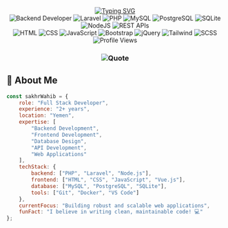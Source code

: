<!-- Header with Animated Text -->
<div align="center">
  <a href="https://git.io/typing-svg">
    <img src="https://readme-typing-svg.demolab.com?font=Fira+Code&weight=600&size=28&duration=3000&pause=1000&color=3B82F6&center=true&vCenter=true&random=false&width=435&lines=Hi+👋,+I'm+Sakhr+Wahib;Full+Stack+Developer;2%2B+Years+of+Experience;Building+Amazing+Apps" alt="Typing SVG" />
  </a>
</div>

<!-- Tech Stack Badges -->
<div align="center">
  <img src="https://img.shields.io/badge/Backend-Developer-blue?style=for-the-badge" alt="Backend Developer">
  <img src="https://img.shields.io/badge/Laravel-FF2D20?style=for-the-badge&logo=laravel&logoColor=white" alt="Laravel">
  <img src="https://img.shields.io/badge/PHP-777BB4?style=for-the-badge&logo=php&logoColor=white" alt="PHP">
  <img src="https://img.shields.io/badge/MySQL-4479A1?style=for-the-badge&logo=mysql&logoColor=white" alt="MySQL">
  <img src="https://img.shields.io/badge/PostgreSQL-316192?style=for-the-badge&logo=postgresql&logoColor=white" alt="PostgreSQL">
  <img src="https://img.shields.io/badge/SQLite-07405E?style=for-the-badge&logo=sqlite&logoColor=white" alt="SQLite">
  <img src="https://img.shields.io/badge/Node.js-339933?style=for-the-badge&logo=node.js&logoColor=white" alt="NodeJS">
  <img src="https://img.shields.io/badge/REST_APIs-FF6C37?style=for-the-badge&logo=postman&logoColor=white" alt="REST APIs">
</div>

<div align="center">
  <img src="https://img.shields.io/badge/HTML5-E34F26?style=for-the-badge&logo=html5&logoColor=white" alt="HTML">
  <img src="https://img.shields.io/badge/CSS3-1572B6?style=for-the-badge&logo=css3&logoColor=white" alt="CSS">
  <img src="https://img.shields.io/badge/JavaScript-F7DF1E?style=for-the-badge&logo=javascript&logoColor=black" alt="JavaScript">
  <img src="https://img.shields.io/badge/Bootstrap-7952B3?style=for-the-badge&logo=bootstrap&logoColor=white" alt="Bootstrap">
  <img src="https://img.shields.io/badge/jQuery-0769AD?style=for-the-badge&logo=jquery&logoColor=white" alt="jQuery">
  <img src="https://img.shields.io/badge/Tailwind_CSS-38B2AC?style=for-the-badge&logo=tailwind-css&logoColor=white" alt="Tailwind">
  <img src="https://img.shields.io/badge/SCSS-CC6699?style=for-the-badge&logo=sass&logoColor=white" alt="SCSS">
</div>

<!-- Profile Views Counter -->
<div align="center">
  <img src="https://komarev.com/ghpvc/?username=SakhrWahib&style=for-the-badge&color=3B82F6" alt="Profile Views">
</div>

<!-- Animated Quote -->
<div align="center">
  <h3>
    <img src="https://readme-typing-svg.demolab.com?font=Fira+Code&weight=600&size=24&pause=1000&color=6366F1&center=true&vCenter=true&random=false&width=435&lines=Do+what+you+love+for+what+you+love+😎💯" alt="Quote" />
  </h3>
</div>

<!-- About Me Section -->
<h2 align="left">🚀 About Me</h2>

```javascript
const sakhrWahib = {
    role: "Full Stack Developer",
    experience: "2+ years",
    location: "Yemen",
    expertise: [
        "Backend Development",
        "Frontend Development",
        "Database Design",
        "API Development",
        "Web Applications"
    ],
    techStack: {
        backend: ["PHP", "Laravel", "Node.js"],
        frontend: ["HTML", "CSS", "JavaScript", "Vue.js"],
        database: ["MySQL", "PostgreSQL", "SQLite"],
        tools: ["Git", "Docker", "VS Code"]
    },
    currentFocus: "Building robust and scalable web applications",
    funFact: "I believe in writing clean, maintainable code! 💻"
};
